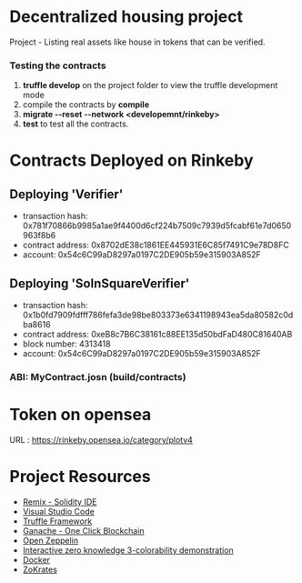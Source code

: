 # Decentralized housing project

  Project - Listing real assets like house in tokens that can be verified.

  ### Testing the contracts
  1. **truffle develop** on the project folder to view the truffle development mode
  2. compile the contracts by **compile**
  3. **migrate --reset --network <developemnt/rinkeby>**
  4. **test** to test all the contracts.


# Contracts Deployed on Rinkeby


Deploying 'Verifier'
--------------------
- transaction hash:    0x781f70866b9985a1ae9f4400d6cf224b7509c7939d5fcabf61e7d0650963f8b6
- contract address:    0x8702dE38c1861EE445931E6C85f7491C9e78D8FC
- account:             0x54c6C99aD8297a0197C2DE905b59e315903A852F



Deploying 'SolnSquareVerifier'
------------------------------
- transaction hash:    0x1b0fd7909fdfff786fefa3de98be803373e6341198943ea5da80582c0dba8616
- contract address:    0xeB8c7B6C38161c88EE135d50bdFaD480C81640AB
- block number:        4313418
- account:             0x54c6C99aD8297a0197C2DE905b59e315903A852F




 ### ABI: MyContract.josn (build/contracts)


# Token on opensea

 URL : https://rinkeby.opensea.io/category/plotv4


# Project Resources

* [Remix - Solidity IDE](https://remix.ethereum.org/)
* [Visual Studio Code](https://code.visualstudio.com/)
* [Truffle Framework](https://truffleframework.com/)
* [Ganache - One Click Blockchain](https://truffleframework.com/ganache)
* [Open Zeppelin ](https://openzeppelin.org/)
* [Interactive zero knowledge 3-colorability demonstration](http://web.mit.edu/~ezyang/Public/graph/svg.html)
* [Docker](https://docs.docker.com/install/)
* [ZoKrates](https://github.com/Zokrates/ZoKrates)
